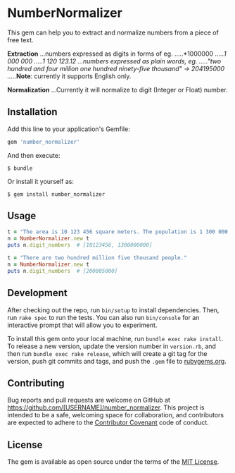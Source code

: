 # NumberNormalizer

This gem can help you to extract and normalize numbers from a piece of free text.

__Extraction__
...numbers expressed as digits in forms of eg.
.....*1000000
.....*1 000 000
.....*1 120 123.12
...numbers expressed as plain words, eg.
.....*"two hundred and four million one hundred ninety-five thousand" -> 204195000
.....*__Note__: currently it supports English only.

__Normalization__
...Currently it will normalize to digit (Integer or Float) number.

## Installation

Add this line to your application's Gemfile:

```ruby
gem 'number_normalizer'
```

And then execute:

    $ bundle

Or install it yourself as:

    $ gem install number_normalizer

## Usage

```ruby
t = "The area is 10 123 456 square meters. The population is 1 300 000 000."
n = NumberNormalizer.new t
puts n.digit_numbers  # [10123456, 1300000000]
```

```ruby
t = "There are two hundred million five thousand people."
n = NumberNormalizer.new t
puts n.digit_numbers  # [200005000]
```

## Development

After checking out the repo, run `bin/setup` to install dependencies. Then, run `rake spec` to run the tests. You can also run `bin/console` for an interactive prompt that will allow you to experiment.

To install this gem onto your local machine, run `bundle exec rake install`. To release a new version, update the version number in `version.rb`, and then run `bundle exec rake release`, which will create a git tag for the version, push git commits and tags, and push the `.gem` file to [rubygems.org](https://rubygems.org).

## Contributing

Bug reports and pull requests are welcome on GitHub at https://github.com/[USERNAME]/number_normalizer. This project is intended to be a safe, welcoming space for collaboration, and contributors are expected to adhere to the [Contributor Covenant](http://contributor-covenant.org) code of conduct.


## License

The gem is available as open source under the terms of the [MIT License](http://opensource.org/licenses/MIT).

